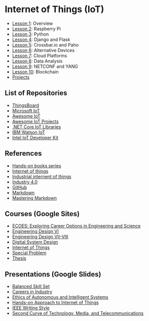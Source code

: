 # Internet of Things (IoT)

* [Lesson 1](https://github.com/kevinwlu/iot/tree/master/lesson1): Overview
* [Lesson 2](https://github.com/kevinwlu/iot/tree/master/lesson2): Raspberry Pi
* [Lesson 3](https://github.com/kevinwlu/iot/tree/master/lesson3): Python
* [Lesson 4](https://github.com/kevinwlu/iot/tree/master/lesson4): Django and Flask
* [Lesson 5](https://github.com/kevinwlu/iot/tree/master/lesson5): Crossbar.io and Paho
* [Lesson 6](https://github.com/kevinwlu/iot/tree/master/lesson6): Alternative Devices
* [Lesson 7](https://github.com/kevinwlu/iot/tree/master/lesson7): Cloud Platforms
* [Lesson 8](https://github.com/kevinwlu/iot/tree/master/lesson8): Data Analysis
* [Lesson 9](https://github.com/kevinwlu/iot/tree/master/lesson9): NETCONF and YANG
* [Lesson 10](https://github.com/kevinwlu/iot/tree/master/lesson10): Blockchain
* [Projects](https://github.com/kevinwlu/iot/tree/master/projects)

## List of Repositories

* [ThingsBoard](https://github.com/thingsboard)
* [Microsoft IoT](https://github.com/ms-iot)
* [Awesome IoT](https://github.com/phodal/awesome-iot)
* [Awesome IoT Projects](https://github.com/phodal/awesome-iot-projects)
* [.NET Core IoT Libraries](https://github.com/dotnet/iot)
* [IBM Watson IoT](https://github.com/ibm-watson-iot)
* [Intel IoT Developer Kit](https://github.com/intel-iot-devkit)

## References

* [Hands-on books series](http://www.hands-on-books-series.com)
* [Internet of things](https://en.wikipedia.org/wiki/Internet_of_things)
* [Industrial internent of things](https://en.wikipedia.org/wiki/Industrial_internet_of_things)
* [Industry 4.0](https://en.wikipedia.org/wiki/Industry_4.0)
* [GitHub](https://en.wikipedia.org/wiki/GitHub)
* [Markdown](https://en.wikipedia.org/wiki/Markdown)
* [Mastering Markdown](https://guides.github.com/features/mastering-markdown/)

## Courses (Google Sites)

* [ECOES: Exploring Career Options in Engineering and Science](https://sites.google.com/view/ece-ecoes)
* [Engineering Design VI](https://sites.google.com/view/ece322)
* [Engineering Design VII-VIII](https://sites.google.com/view/ece423)
* [Digital System Design](https://sites.google.com/view/ece487)
* [Internet of Things](https://sites.google.com/view/ece629)
* [Special Problem](https://sites.google.com/view/ece800)
* [Thesis](https://sites.google.com/view/ece900)

## Presentations (Google Slides)

* [Balanced Skill Set](https://docs.google.com/presentation/d/153WdbX45X3mDv5xqPK3I9XluN-qWKLW9vqNKKk2y5kI)
* [Careers in Industry](https://docs.google.com/presentation/d/106zGCupPAgWhLEW6l_BM_moIr_ZFnFw36kjqOi9m9q8)
* [Ethics of Autonomous and Intelligent Systems](https://docs.google.com/presentation/d/1mvlRrR5tgnX2LDzR20_8J74wdCawYNp7Y1KuTh8QK3c)
* [Hands-on Approach to Internet of Things](https://docs.google.com/presentation/d/1nW76PppJbi9WeeJnl-cxk0Al-DEN9r5vw4FR4d0fkYI)
* [IEEE Writing Style](https://docs.google.com/presentation/d/1TIWfYpBYfumA1rgMLDP6UkM7fC9rC8EK4up3Q28t6MQ)
* [Second Curve of Technology, Media, and Telecommunications](https://goo.gl/5wH7D7)
